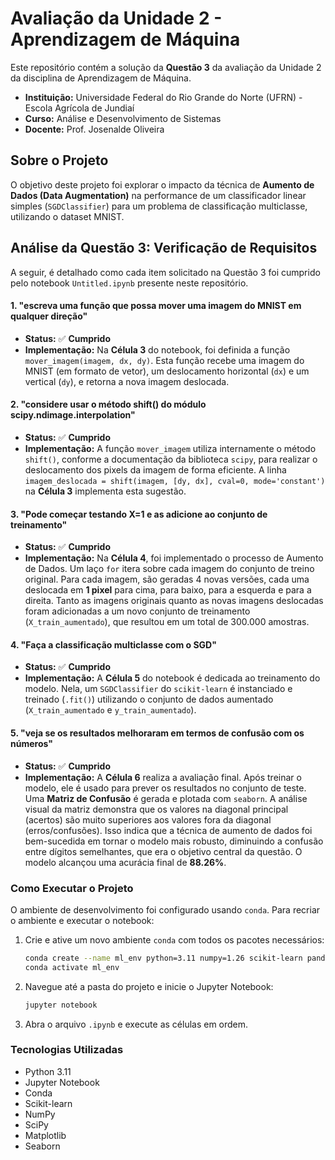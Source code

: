 # Avaliação da Unidade 2 - Aprendizagem de Máquina

Este repositório contém a solução da **Questão 3** da avaliação da Unidade 2 da disciplina de Aprendizagem de Máquina.

* **Instituição:** Universidade Federal do Rio Grande do Norte (UFRN) - Escola Agrícola de Jundiaí 
* **Curso:** Análise e Desenvolvimento de Sistemas 
* **Docente:** Prof. Josenalde Oliveira 

## Sobre o Projeto

O objetivo deste projeto foi explorar o impacto da técnica de **Aumento de Dados (Data Augmentation)** na performance de um classificador linear simples (`SGDClassifier`) para um problema de classificação multiclasse, utilizando o dataset MNIST.

## Análise da Questão 3: Verificação de Requisitos

A seguir, é detalhado como cada item solicitado na Questão 3 foi cumprido pelo notebook `Untitled.ipynb` presente neste repositório.

#### 1. "escreva uma função que possa mover uma imagem do MNIST em qualquer direção" 
* **Status:** ✅ **Cumprido**
* **Implementação:** Na **Célula 3** do notebook, foi definida a função `mover_imagem(imagem, dx, dy)`. Esta função recebe uma imagem do MNIST (em formato de vetor), um deslocamento horizontal (`dx`) e um vertical (`dy`), e retorna a nova imagem deslocada.

#### 2. "considere usar o método shift() do módulo scipy.ndimage.interpolation" 
* **Status:** ✅ **Cumprido**
* **Implementação:** A função `mover_imagem` utiliza internamente o método `shift()`, conforme a documentação da biblioteca `scipy`, para realizar o deslocamento dos pixels da imagem de forma eficiente. A linha `imagem_deslocada = shift(imagem, [dy, dx], cval=0, mode='constant')` na **Célula 3** implementa esta sugestão.

#### 3. "Pode começar testando X=1 e as adicione ao conjunto de treinamento" 
* **Status:** ✅ **Cumprido**
* **Implementação:** Na **Célula 4**, foi implementado o processo de Aumento de Dados. Um laço `for` itera sobre cada imagem do conjunto de treino original. Para cada imagem, são geradas 4 novas versões, cada uma deslocada em **1 pixel** para cima, para baixo, para a esquerda e para a direita. Tanto as imagens originais quanto as novas imagens deslocadas foram adicionadas a um novo conjunto de treinamento (`X_train_aumentado`), que resultou em um total de 300.000 amostras.

#### 4. "Faça a classificação multiclasse com o SGD" 
* **Status:** ✅ **Cumprido**
* **Implementação:** A **Célula 5** do notebook é dedicada ao treinamento do modelo. Nela, um `SGDClassifier` do `scikit-learn` é instanciado e treinado (`.fit()`) utilizando o conjunto de dados aumentado (`X_train_aumentado` e `y_train_aumentado`).

#### 5. "veja se os resultados melhoraram em termos de confusão com os números" 
* **Status:** ✅ **Cumprido**
* **Implementação:** A **Célula 6** realiza a avaliação final. Após treinar o modelo, ele é usado para prever os resultados no conjunto de teste. Uma **Matriz de Confusão** é gerada e plotada com `seaborn`. A análise visual da matriz demonstra que os valores na diagonal principal (acertos) são muito superiores aos valores fora da diagonal (erros/confusões). Isso indica que a técnica de aumento de dados foi bem-sucedida em tornar o modelo mais robusto, diminuindo a confusão entre dígitos semelhantes, que era o objetivo central da questão. O modelo alcançou uma acurácia final de **88.26%**.

### Como Executar o Projeto

O ambiente de desenvolvimento foi configurado usando `conda`. Para recriar o ambiente e executar o notebook:

1.  Crie e ative um novo ambiente `conda` com todos os pacotes necessários:
    ```bash
    conda create --name ml_env python=3.11 numpy=1.26 scikit-learn pandas matplotlib seaborn notebook -y
    conda activate ml_env
    ```
2.  Navegue até a pasta do projeto e inicie o Jupyter Notebook:
    ```bash
    jupyter notebook
    ```
3.  Abra o arquivo `.ipynb` e execute as células em ordem.

### Tecnologias Utilizadas
* Python 3.11
* Jupyter Notebook
* Conda
* Scikit-learn
* NumPy
* SciPy
* Matplotlib
* Seaborn

